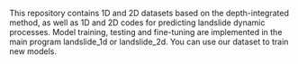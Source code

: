 This repository contains 1D and 2D datasets based on the depth-integrated method, as well as 1D and 2D codes for predicting landslide dynamic processes. Model training, testing and fine-tuning are implemented in the main program landslide_1d or landslide_2d. You can use our dataset to train new models.

